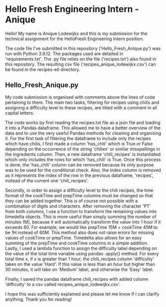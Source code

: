 # Hello Fresh Engineering Intern - Anique

Hello! My name is Anique Lodewijkx and this is my submission for the technical assignment for the HelloFresh Engineering Intern position.

The code file I've submitted in this repository ('Hello_Fresh_Anique.py') was run with Python 3.9.12. The packages used are detailed in 'requirements.txt'. The .py file relies on the file ('recipes.txt') also found in this repository.
The resulting csv file ('recipes_anique_lodewijkx.csv') can be found in the recipes-etl directory.

## Hello_Fresh_Anique.py

My code submission is organised with comments above the lines of code pertaining to them. The main two tasks, filtering for recipes using chilis and assigning a difficulty level to these recipes, are titled with a comment in all capital letters.

The code works by first reading the recipes.txt file as a json file and loading it into a Pandas dataframe. This allowed me to have a better overview of the data and to use the very useful Pandas methods for cleaning and organising it. For the first task of filtering the dataframe to include only the recipes which have chilis, I first made a column 'has_chili' which is True or False depending on the occurrence of the string 'chilies' or similar misspellings in the ingredients column. Then, a new dataframe 'chili_recipes' is instantiated which only includes the rows for which 'has_chili' is True. Once this process is done, the 'has_chili' column can be removed because its only purpose was to be used for the conditional check. Also, the index column is removed as it represents the index of the row in the previous dataframe, 'recipes', instead of the current one 'chili_recipes'.

Secondly, in order to assign a difficulty level to the chili recipes, the time format of the cookTime and prepTime columns must be changed so that they can be added together. This is of course not possible with a combination of digits and characters. After removing the character 'PT' from both columns, I use a function to transform the remaining values into timedelta objects. This is more useful than simply summing the number of minutes (M), because it will automatically transform the value into 1 hour if it exceeds 60. For example, we would like prepTime 15M + cookTime 45M to be 1H instead of 60M. This method also does not raise errors for missing values of cookTime or prepTime. Timedelta also allows for an easy summing of the prepTime and cookTime columns in a simple addition. Lastly, I used a lambda function to assign the difficulty label depending on the value of the total time variable using pandas .apply() method. For every total time _x_, if x is greater than 1 hour, the chili_recipes column 'difficulty' takes on the value 'Hard'. If this value is less than an hour but higher than 30 minutes, it will take on 'Medium' label, and otherwise the 'Easy' label.

Finally, I saved the pandas dataframe chili_recipes with added column 'difficulty' to a csv called recipes_anique_lodewijkx.csv'.

I hope this was sufficiently explained and please let me know if I can clarify anything. Thank you for reading!
